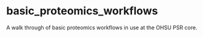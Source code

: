 # basic_proteomics_workflows
A walk through of basic proteomics workflows in use at the OHSU PSR core.
